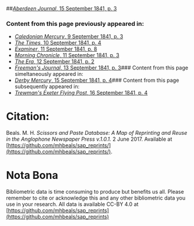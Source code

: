 ##[*Aberdeen Journal*, 15 September 1841, p. 3](https://mhbeals.github.io/sap_html/Aberdeen-Journal/Aberdeen-Journal-15-September-1841-p-3)

### Content from this page previously appeared in:
+ [*Caledonian Mercury*, 9 September 1841, p. 3](https://mhbeals.github.io/sap_html/Caledonian-Mercury/Caledonian-Mercury-9-September-1841-p-3)
+ [*The Times*, 10 September 1841, p. 4](https://mhbeals.github.io/sap_html/The-Times/The-Times-10-September-1841-p-4)
+ [*Examiner*, 11 September 1841, p. 8](https://mhbeals.github.io/sap_html/Examiner/Examiner-11-September-1841-p-8)
+ [*Morning Chronicle*, 11 September 1841, p. 3](https://mhbeals.github.io/sap_html/Morning-Chronicle/Morning-Chronicle-11-September-1841-p-3)
+ [*The Era*, 12 September 1841, p. 2](https://mhbeals.github.io/sap_html/The-Era/The-Era-12-September-1841-p-2)
+ [*Freeman's Journal*, 13 September 1841, p. 3](https://mhbeals.github.io/sap_html/Freeman's-Journal/Freeman's-Journal-13-September-1841-p-3)### Content from this page simeltaneously appeared in:
+ [*Derby Mercury*, 15 September 1841, p. 4](https://mhbeals.github.io/sap_html/Derby-Mercury/Derby-Mercury-15-September-1841-p-4)### Content from this page subsequently appeared in:
+ [*Trewman's Exeter Flying Post*, 16 September 1841, p. 4](https://mhbeals.github.io/sap_html/Trewman's-Exeter-Flying-Post/Trewman's-Exeter-Flying-Post-16-September-1841-p-4)
                    
# Citation: 

Beals. M. H. *Scissors and Paste Database: A Map of Reprinting and Reuse in the Anglophone Newspaper Press v.1.0.1.* 2 June 2017. Available at [https://github.com/mhbeals/sap_reprints/](https://github.com/mhbeals/sap_reprints/). 
                    
# Nota Bona

Bibliometric data is time consuming to produce but benefits us all. Please remember to cite or acknowledge this and any other bibliometric data you use in your research. All data is available CC-BY 4.0 at [https://github.com/mhbeals/sap_reprints](https://github.com/mhbeals/sap_reprints)